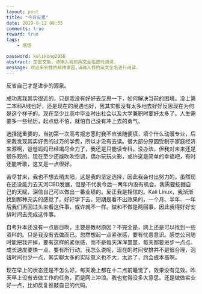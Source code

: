 ```yaml
---
layout: post
title: "今日反思"
date: 2019-9-12 08:55
comments: true
reward: true
tags: 
	- 感想

password: kalikong2056 
abstract: 加密文章，请输入我的英文全名进行阅读. 
message: 欢迎来到我的精神家园,请输入我的英文全名进行阅读.
---
```


反省自己才是进步的源泉。
<!-- more -->
成功离我其实很近的，只是我没有好好去反思一下，如何解决当前的困境。没上第二本科A线也好，还是现在的境遇也好，我其实都没有太多地去好好反思现在为何是这个样子的。现在至少比高中毕业时出社会以及大学兼职时要好太多了。人生需要多一些经历，起点低不怕，就怕自己没有冲上去的勇气。

选择挺重要的，当初第一次高考报志愿时我不应该随便填，填个什么动漫专业，后来我发现其实好贵的过万的学费，所以才没有去读。很大部分原因受制于家庭经济来源啊，爸爸妈妈已经竭尽全力了，我还是只能读专科。没办法，但我对未来还是很乐观的。现在至少还能吹吹空调，偶尔玩玩火影，或许这是简单的幸福吧，有时还能听歌，这又是一点很好。

苦尽甘来，我也不想去晒太阳，这是我的坚定选择，因此我会付出努力的。虽然现在还没能力去天河CBD发展，但是不代表今后一两年内没有机会。我需要挖掘自己的天赋，深信自己可以做出一番业绩的。反正我是相信的。Kali Linux，我渐渐找到那种充实的感觉了。好好学下去，短期是看不出效果的，一个月、半年、一年后我们再回过头来看这件事，或许就不一样。做和不做是两回事，因此我得好好安排时间去完成这件事。

自考升本还没有一点眉目啊，主要是教材原因？不完全是，网上还是可以找到一些资料的。只是我没有去做而已。忽然想起一点紧张感，要有忧患意识。感觉公司随时能把我开掉，要有这样的紧张感，而不是每天浑浑噩噩，每天都要进步一点点。成长速度要快一点。要有所行动。我怎么说呢，现在的时间安排并不是很合理，泡妞时间也少一点，其实聊太多的实际意义也不大，太远了，约会成本高啊。

现在早上的状态还是不怎么好，每天晚上都在十二点前睡觉了，效果没有见效。昨天早上没有去做工作的任务，而是网上冲浪。我也觉得没多大意思。还是做做实业好一点，比如反复推敲自己的代码。


